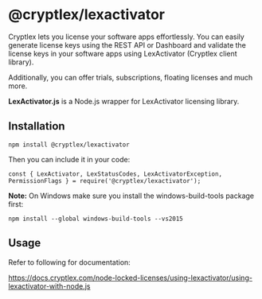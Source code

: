 # @cryptlex/lexactivator

Cryptlex lets you license your software apps effortlessly. You can easily generate license keys using the REST API or Dashboard and validate the license keys in your software apps using LexActivator (Cryptlex client library).

Additionally, you can offer trials, subscriptions, floating licenses and much more.

**LexActivator.js** is a Node.js wrapper for LexActivator licensing library.

## Installation

    npm install @cryptlex/lexactivator

Then you can include it in your code:

	const { LexActivator, LexStatusCodes, LexActivatorException, PermissionFlags } = require('@cryptlex/lexactivator');

**Note:** On Windows make sure you install the windows-build-tools package first:

    npm install --global windows-build-tools --vs2015


## Usage
Refer to following for documentation:

https://docs.cryptlex.com/node-locked-licenses/using-lexactivator/using-lexactivator-with-node.js
